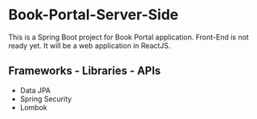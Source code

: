 # Book-Portal-Server-Side

This is a Spring Boot project for Book Portal application. Front-End is not ready yet. It will be a web application in ReactJS. 

## Frameworks - Libraries - APIs
* Data JPA
* Spring Security
* Lombok
